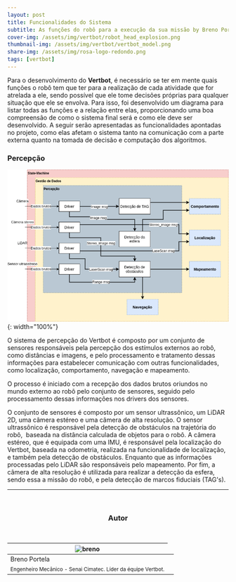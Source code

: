 ```yaml
---
layout: post
title: Funcionalidades do Sistema
subtitle: As funções do robô para a execução da sua missão by Breno Portela
cover-img: /assets/img/vertbot/robot_head_explosion.png
thumbnail-img: /assets/img/vertbot/vertbot_model.png
share-img: /assets/img/rosa-logo-redondo.png
tags: [vertbot]
---
```


Para o desenvolvimento do <b>Vertbot</b>, é necessário se ter em mente quais funções o robô tem que ter para a realização de cada atividade que for atrelada a ele, sendo possível que ele tome decisões próprias para qualquer situação que ele se envolva. Para isso, foi desenvolvido um diagrama para listar todas as funções e a relação entre elas, proporcionando uma boa compreensão de como o sistema final será e como ele deve ser desenvolvido. A seguir serão apresentadas as funcionalidades apontadas no projeto, como elas afetam o sistema tanto na comunicação com a parte externa quanto na tomada de decisão e computação dos algoritmos.

### Percepção

![Perception](../assets/img/vertbot/funcionalidades_vertbot_percepção.png){: width="100%"}

O sistema de percepção do Vertbot é composto por um conjunto de sensores responsáveis pela percepção dos estímulos externos ao robô, como distâncias e imagens, e pelo processamento e tratamento dessas informações para estabelecer comunicação com outras funcionalidades, como localização, comportamento, navegação e mapeamento.

O processo é iniciado com a recepção dos dados brutos oriundos no mundo externo ao robô pelo conjunto de sensores, seguido pelo processamento dessas informações nos drivers dos sensores.

O conjunto de sensores é composto por um sensor ultrassônico, um LiDAR 2D, uma câmera estéreo e uma câmera de alta resolução. O sensor ultrassônico é responsável pela detecção de obstáculos na trajetória do robô,  baseada na distância calculada de objetos para o robô. A câmera estéreo, que é equipada com uma IMU, é responsável pela localização do Vertbot, baseada na odometria, realizada na funcionalidade de localização, e também pela detecção de obstáculos. Enquanto que as informações processadas pelo LiDAR são responsáveis pelo mapeamento. Por fim, a câmera de alta resolução é utilizada para realizar a detecção da esfera, sendo essa a missão do robô, e pela detecção de marcos fiduciais (TAG's).

---------------------
<br>

<!-- autor -->
<center><h3 class="post-title">Autor</h3><br/></center>
<div class="row">
  <div class="col-xl-auto offset-xl-0 col-lg-4 offset-lg-0 center">
    <table class="table-borderless highlight">
      <thead>
        <tr>
          <th><img src="{{ 'assets/img/people/breno-1.png' | relative_url }}" width="100" alt="breno" class="img-fluid rounded-circle" /></th>
        </tr>
      </thead>
      <tbody>
        <tr class="font-weight-bolder" style="text-align: center margin-top: 0">
          <td>Breno Portela</td>
        </tr>
        <tr style="text-align: center" >
          <td style="vertical-align: top"><small>Engenheiro Mecânico - Senai Cimatec. Líder da équipe Vertbot.</small></td>
          <td></td>
        </tr>
      </tbody>
    </table>
  </div>
</div>

<br>